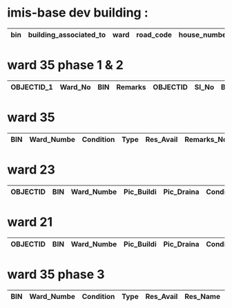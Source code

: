 #  imis-base dev building :

| bin | building_associated_to | ward | road_code | house_number | house_locality | tax_code | structure_type_id | surveyed_date | floor_count | construction_year | functional_use_id | use_category_id | office_business_name | household_served | population_served | male_population | female_population | other_population | diff_abled_male_pop | diff_abled_female_pop | diff_abled_others_pop | low_income_hh | lic_id | water_source_id | watersupply_pipe_code | water_customer_id | well_presence_status | distance_from_well | swm_customer_id | toilet_status | toilet_count | household_with_private_toilet | population_with_private_toilet | sanitation_system_id | sewer_code | drain_code | desludging_vehicle_accessible | geom | verification_status | estimated_area | user_id | created_at | updated_at | deleted_at |
| --- | ---------------------- | ---- | --------- | ------------ | -------------- | -------- | ----------------- | ------------- | ----------- | ----------------- | ----------------- | --------------- | -------------------- | ---------------- | ----------------- | --------------- | ----------------- | ---------------- | ------------------- | --------------------- | --------------------- | ------------- | ------ | --------------- | --------------------- | ----------------- | -------------------- | ------------------ | --------------- | ------------- | ------------ | ----------------------------- | ------------------------------ | -------------------- | ---------- | ---------- | ----------------------------- | ---- | ------------------- | -------------- | ------- | ---------- | ---------- | ---------- |

# ward 35 phase 1 & 2

| OBJECTID_1 | Ward_No | BIN | Remarks | OBJECTID | Sl_No | BIN_Number | Y | X | Name_of_th | Mobile_Num | Email_Addr | House_Numb | Road_Numbe | Block_Numb | Ward_Numbe | Area_Name | Building_C | Uses_of_th | If_Others_ | Number_of_ | Number_of1 | Total_Popu | Number_o_1 | Do_You_Kno | Do_You_Pay | Do_You_hav | When_was_t | Desludging | If_Others1 | How_did_yo | Last_Date_ | Do_You_h_1 | Where_Sull | Easy_Acces | If_No_Reas | Others_rea | Tank_Clean | Road_Width | Design_Vol | Total_Cove | Actual_Len | Actual_Wid | Actual_Hei | Actual_Vol | Freeboard_ | Liquid_hei | Correlatio | Correlat_1 | If_Other_1 | Is_it_Two_ | Length_of_ | Length_of1 | Correlat_2 | Estimated_ | Soak_Pit_D | Distance_o | Building_S | WASA_Bill_ | Water_Bill | Organizati | Gender_of_ | Respondent | Propertier | Owner_Chai | Gender_of1 | Mobile_No_ | Building_1 | Building_T | Shared_Tan | Shape_Area |
| ---------- | ------- | --- | ------- | -------- | ----- | ---------- | - | - | ---------- | ---------- | ---------- | ---------- | ---------- | ---------- | ---------- | --------- | ---------- | ---------- | ---------- | ---------- | ---------- | ---------- | ---------- | ---------- | ---------- | ---------- | ---------- | ---------- | ---------- | ---------- | ---------- | ---------- | ---------- | ---------- | ---------- | ---------- | ---------- | ---------- | ---------- | ---------- | ---------- | ---------- | ---------- | ---------- | ---------- | ---------- | ---------- | ---------- | ---------- | ---------- | ---------- | ---------- | ---------- | ---------- | ---------- | ---------- | ---------- | ---------- | ---------- | ---------- | ---------- | ---------- | ---------- | ---------- | ---------- | ---------- | ---------- | ---------- | ---------- | ---------- |

# ward 35

| BIN | Ward_Numbe | Condition | Type | Res_Avail | Remarks_No | Area | Address |
| --- | ---------- | --------- | ---- | --------- | ---------- | ---- | ------- |

# ward 23

| OBJECTID | BIN | Ward_Numbe | Pic_Buildi | Pic_Draina | Condition | Con_Other | Type | Type_Other | Res_Avail | Remarks_No | Res_Name | Res_Gender | Res_Mbl_No | Res_Email | Res_Own_Ot | Buil_Res | Buil_res_N | Buil_Res_G | Buil_Res_M | Buil_Res_E | Buil_Block | Buil_Area | Buil_Con_Y | Buil_Cat | Buil_Cat_O | Buil_Hold | Bui_Hol_Ot | Flr_Num | Flat_Num | Pop_Number | Toi_Num | Secu_No | Secu_Toi | Dis_Point | Toi_Sew_Go | Con_Year | Sew_Access | Sew_Acc_No | Sew_No_Oth | Emp_Contan | Desld_Mon | Desld_Date | Desld_Tec | Desld_Org | Desld_Pay | Kit_Ba_Wat | Kit_Ba_Oth | Dis_Line | Sep_Space | Water_Bill | Sewer_Bill | WASA_Bill | Shared_Bin | Rd_Wid_ft | Outlet_Con | Res_Owner | Buil_Name | Buil_Road | Observatio | Shape_Leng | Shape_Area |
| -------- | --- | ---------- | ---------- | ---------- | --------- | --------- | ---- | ---------- | --------- | ---------- | -------- | ---------- | ---------- | --------- | ---------- | -------- | ---------- | ---------- | ---------- | ---------- | ---------- | --------- | ---------- | -------- | ---------- | --------- | ---------- | ------- | -------- | ---------- | ------- | ------- | -------- | --------- | ---------- | -------- | ---------- | ---------- | ---------- | ---------- | --------- | ---------- | --------- | --------- | --------- | ---------- | ---------- | -------- | --------- | ---------- | ---------- | --------- | ---------- | --------- | ---------- | --------- | --------- | --------- | ---------- | ---------- | ---------- |

# ward 21

| OBJECTID | BIN | Ward_Numbe | Pic_Buildi | Pic_Draina | Condition | Con_Other | Type | Type_Other | Res_Avail | Remarks_No | Res_Name | Res_Gender | Res_Mbl_No | Res_Email | Res_Own_Ot | Buil_Res | Buil_res_N | Buil_Res_G | Buil_Res_M | Buil_Res_E | Buil_Block | Buil_Area | Buil_Con_Y | Buil_Cat | Buil_Cat_O | Buil_Hold | Bui_Hol_Ot | Flr_Num | Flat_Num | Pop_Number | Toi_Num | Secu_No | Secu_Toi | Dis_Point | Toi_Sew_Go | Con_Year | Sew_Access | Sew_Acc_No | Sew_No_Oth | Emp_Contan | Desld_Mon | Desld_Date | Desld_Tec | Desld_Org | Desld_Pay | Kit_Ba_Wat | Kit_Ba_Oth | Dis_Line | Sep_Space | Water_Bill | Sewer_Bill | WASA_Bill | Shared_Bin | Rd_Wid_ft | Outlet_Con | Shape_Leng | Shape_Area | Res_Owner | Buil_Name | Buil_Road | Observatio |
| -------- | --- | ---------- | ---------- | ---------- | --------- | --------- | ---- | ---------- | --------- | ---------- | -------- | ---------- | ---------- | --------- | ---------- | -------- | ---------- | ---------- | ---------- | ---------- | ---------- | --------- | ---------- | -------- | ---------- | --------- | ---------- | ------- | -------- | ---------- | ------- | ------- | -------- | --------- | ---------- | -------- | ---------- | ---------- | ---------- | ---------- | --------- | ---------- | --------- | --------- | --------- | ---------- | ---------- | -------- | --------- | ---------- | ---------- | --------- | ---------- | --------- | ---------- | ---------- | ---------- | --------- | --------- | --------- | ---------- |

# ward 35 phase 3 

| BIN | Ward_Numbe | Condition | Type | Res_Avail | Res_Name | Res_Gender | Res_Mbl_No | Res_Email | Buil_Res | Buil_res_N | Buil_Res_G | Buil_Res_M | Buil_Res_E | Buil_Name | Buil_Road | Buil_Block | Buil_Area | Buil_Con_Y | Buil_Cat | Buil_Hold | Flr_Num | Flat_Num | Pop_Number | Toi_Num | Secu_No | Secu_Toi | Dis_Point | Toi_Sew_Go | Con_Year | Sew_Access | Sew_Acc_No | Emp_Contan | Desld_Mon | Desld_Date | Desld_Tec | Desld_Org | Desld_Pay | Kit_Ba_Wat | Kit_Ba_Oth | Dis_Line | Sep_Space | Water_Bill | Sewer_Bill | WASA_Bill | Rd_Wid_ft | Outlet_Con | Remarks | Shared_Bin | Area | Res_Owner |
| --- | ---------- | --------- | ---- | --------- | -------- | ---------- | ---------- | --------- | -------- | ---------- | ---------- | ---------- | ---------- | --------- | --------- | ---------- | --------- | ---------- | -------- | --------- | ------- | -------- | ---------- | ------- | ------- | -------- | --------- | ---------- | -------- | ---------- | ---------- | ---------- | --------- | ---------- | --------- | --------- | --------- | ---------- | ---------- | -------- | --------- | ---------- | ---------- | --------- | --------- | ---------- | ------- | ---------- | ---- | --------- |

